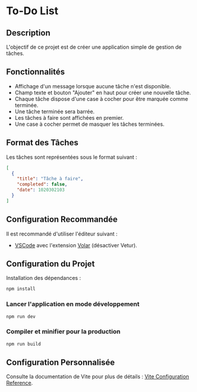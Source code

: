 # To-Do List

## Description

L'objectif de ce projet est de créer une application simple de gestion de tâches.

## Fonctionnalités

- Affichage d'un message lorsque aucune tâche n'est disponible.
- Champ texte et bouton "Ajouter" en haut pour créer une nouvelle tâche.
- Chaque tâche dispose d'une case à cocher pour être marquée comme terminée.
- Une tâche terminée sera barrée.
- Les tâches à faire sont affichées en premier.
- Une case à cocher permet de masquer les tâches terminées.

## Format des Tâches

Les tâches sont représentées sous le format suivant :

```json
[
  {
    "title": "Tâche à faire",
    "completed": false,
    "date": 1020302103
  }
]
```

## Configuration Recommandée

Il est recommandé d'utiliser l'éditeur suivant :

- [VSCode](https://code.visualstudio.com/) avec l'extension [Volar](https://marketplace.visualstudio.com/items?itemName=Vue.volar) (désactiver Vetur).

## Configuration du Projet

Installation des dépendances :

```sh
npm install
```

### Lancer l'application en mode développement

```sh
npm run dev
```

### Compiler et minifier pour la production

```sh
npm run build
```

## Configuration Personnalisée

Consulte la documentation de Vite pour plus de détails : [Vite Configuration Reference](https://vite.dev/config/).
